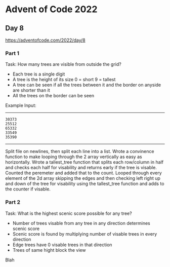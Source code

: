 # Advent of Code 2022
## Day 8
https://adventofcode.com/2022/day/8


### Part 1
Task: How many trees are visible from outside the grid?

- Each tree is a single digit  
- A tree is the height of its size 0 = short 9 = tallest
- A tree can be seen if all the trees between it and the border on anyside are shorter than it  
- All the trees on the border can be seen  

Example Input:

---
```
30373
25512
65332
33549
35390
```
---


Split file on newlines, then split each line into a list. Wrote a convinence function to make looping through the 2 array vertically as easy as horizontally. Wrote a tallest_tree function that splits each row/column in half and checks each half for visability and returns early if the tree is visable. Counted the peremeter and added that to the count. Looped through every element of the 2d array skipping the edges and then checking left right up and down of the tree for visability using the tallest_tree function and adds to the counter if visable.


### Part 2
Task: What is the highest scenic score possible for any tree?

- Number of trees visable from any tree in any direction determines scenic score  
- Scenic score is found by multiplying number of visable trees in every direction
- Edge trees have 0 visable trees in that direction  
- Trees of same hight block the view  

Blah
